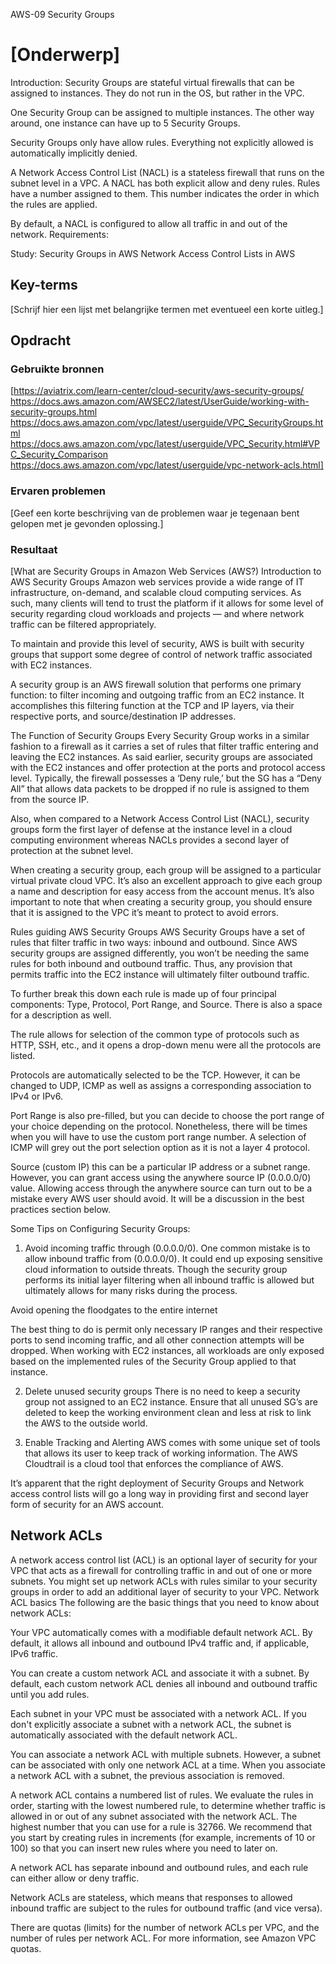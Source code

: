 AWS-09 Security Groups
# [Onderwerp]
Introduction:
Security Groups are stateful virtual firewalls that can be assigned to instances. They do not run in the OS, but rather in the VPC.

One Security Group can be assigned to multiple instances. The other way around, one instance can have up to 5 Security Groups.

Security Groups only have allow rules. Everything not explicitly allowed is automatically implicitly denied.

A Network Access Control List (NACL) is a stateless firewall that runs on the subnet level in a VPC.
A NACL has both explicit allow and deny rules. Rules have a number assigned to them. This number indicates the order in which the rules are applied.

By default, a NACL is configured to allow all traffic in and out of the network.
Requirements:


Study:
Security Groups in AWS
Network Access Control Lists in AWS

## Key-terms
[Schrijf hier een lijst met belangrijke termen met eventueel een korte uitleg.]

## Opdracht
### Gebruikte bronnen
[https://aviatrix.com/learn-center/cloud-security/aws-security-groups/
https://docs.aws.amazon.com/AWSEC2/latest/UserGuide/working-with-security-groups.html
https://docs.aws.amazon.com/vpc/latest/userguide/VPC_SecurityGroups.html
https://docs.aws.amazon.com/vpc/latest/userguide/VPC_Security.html#VPC_Security_Comparison
https://docs.aws.amazon.com/vpc/latest/userguide/vpc-network-acls.html]

### Ervaren problemen
[Geef een korte beschrijving van de problemen waar je tegenaan bent gelopen met je gevonden oplossing.]

### Resultaat
[What are Security Groups in Amazon Web Services (AWS?)
Introduction to AWS Security Groups
Amazon web services provide a wide range of IT infrastructure, on-demand, and scalable cloud computing services. As such, many clients will tend to trust the platform if it allows for some level of security regarding cloud workloads and projects — and where network traffic can be filtered appropriately.

To maintain and provide this level of security, AWS is built with security groups that support some degree of control of network traffic associated with EC2 instances.

A security group is an AWS firewall solution that performs one primary function: to filter incoming and outgoing traffic from an EC2 instance. It accomplishes this filtering function at the TCP and IP layers, via their respective ports, and source/destination IP addresses.

The Function of Security Groups
Every Security Group works in a similar fashion to a firewall as it carries a set of rules that filter traffic entering and leaving the EC2 instances. As said earlier, security groups are associated with the EC2 instances and offer protection at the ports and protocol access level. Typically, the firewall possesses a ‘Deny rule,’ but the SG has a “Deny All” that allows data packets to be dropped if no rule is assigned to them from the source IP.

Also, when compared to a Network Access Control List (NACL), security groups form the first layer of defense at the instance level in a cloud computing environment whereas NACLs provides a second layer of protection at the subnet level.

When creating a security group, each group will be assigned to a particular virtual private cloud VPC. It’s also an excellent approach to give each group a name and description for easy access from the account menus. It’s also important to note that when creating a security group, you should ensure that it is assigned to the VPC it’s meant to protect to avoid errors.

Rules guiding AWS Security Groups
AWS Security Groups have a set of rules that filter traffic in two ways: inbound and outbound. Since AWS security groups are assigned differently, you won’t be needing the same rules for both inbound and outbound traffic. Thus, any provision that permits traffic into the EC2 instance will ultimately filter outbound traffic.

To further break this down each rule is made up of four principal components: Type, Protocol, Port Range, and Source. There is also a space for a description as well.


The rule allows for selection of the common type of protocols such as HTTP, SSH, etc., and it opens a drop-down menu were all the protocols are listed.

Protocols are automatically selected to be the TCP. However, it can be changed to UDP, ICMP as well as assigns a corresponding association to IPv4 or IPv6.

Port Range is also pre-filled, but you can decide to choose the port range of your choice depending on the protocol. Nonetheless, there will be times when you will have to use the custom port range number. A selection of ICMP will grey out the port selection option as it is not a layer 4 protocol.

Source (custom IP) this can be a particular IP address or a subnet range. However, you can grant access using the anywhere source IP (0.0.0.0/0) value. Allowing access through the anywhere source can turn out to be a mistake every AWS user should avoid. It will be a discussion in the best practices section below.

Some Tips on Configuring Security Groups:
1. Avoid incoming traffic through (0.0.0.0/0).
One common mistake is to allow inbound traffic from (0.0.0.0/0). It could end up exposing sensitive cloud information to outside threats. Though the security group performs its initial layer filtering when all inbound traffic is allowed but ultimately allows for many risks during the process.


Avoid opening the floodgates to the entire internet

The best thing to do is permit only necessary IP ranges and their respective ports to send incoming traffic, and all other connection attempts will be dropped. When working with EC2 instances, all workloads are only exposed based on the implemented rules of the Security Group applied to that instance.


2. Delete unused security groups
There is no need to keep a security group not assigned to an EC2 instance. Ensure that all unused SG’s are deleted to keep the working environment clean and less at risk to link the AWS to the outside world.


3. Enable Tracking and Alerting
AWS comes with some unique set of tools that allows its user to keep track of working information. The AWS Cloudtrail is a cloud tool that enforces the compliance of AWS.

It’s apparent that the right deployment of Security Groups and Network access control lists will go a long way in providing first and second layer form of security for an AWS account.

## Network ACLs
A network access control list (ACL) is an optional layer of security for your VPC that acts as a firewall for controlling traffic in and out of one or more subnets. You might set up network ACLs with rules similar to your security groups in order to add an additional layer of security to your VPC. 
Network ACL basics
The following are the basic things that you need to know about network ACLs:

Your VPC automatically comes with a modifiable default network ACL. By default, it allows all inbound and outbound IPv4 traffic and, if applicable, IPv6 traffic.

You can create a custom network ACL and associate it with a subnet. By default, each custom network ACL denies all inbound and outbound traffic until you add rules.

Each subnet in your VPC must be associated with a network ACL. If you don't explicitly associate a subnet with a network ACL, the subnet is automatically associated with the default network ACL.

You can associate a network ACL with multiple subnets. However, a subnet can be associated with only one network ACL at a time. When you associate a network ACL with a subnet, the previous association is removed.

A network ACL contains a numbered list of rules. We evaluate the rules in order, starting with the lowest numbered rule, to determine whether traffic is allowed in or out of any subnet associated with the network ACL. The highest number that you can use for a rule is 32766. We recommend that you start by creating rules in increments (for example, increments of 10 or 100) so that you can insert new rules where you need to later on.

A network ACL has separate inbound and outbound rules, and each rule can either allow or deny traffic.

Network ACLs are stateless, which means that responses to allowed inbound traffic are subject to the rules for outbound traffic (and vice versa).

There are quotas (limits) for the number of network ACLs per VPC, and the number of rules per network ACL. For more information, see Amazon VPC quotas.